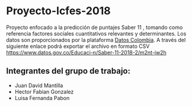 # Proyecto-Icfes-2018
Proyecto enfocado a la predicción de puntajes Saber 11 , tomando como referencia factores sociales cuantitativos relevantes y determinantes. Los datos son proporcionados por la plataforma [Datos Colombia](www.datos.gov.co). A través del siguiente enlace podrá exportar el archivo en formato CSV https://www.datos.gov.co/Educaci-n/Saber-11-2018-2/m2nt-jw2h 
## Integrantes del grupo de trabajo:
* Juan David Mantilla 
* Hector Fabian Gonzalez
* Luisa Fernanda Pabon
